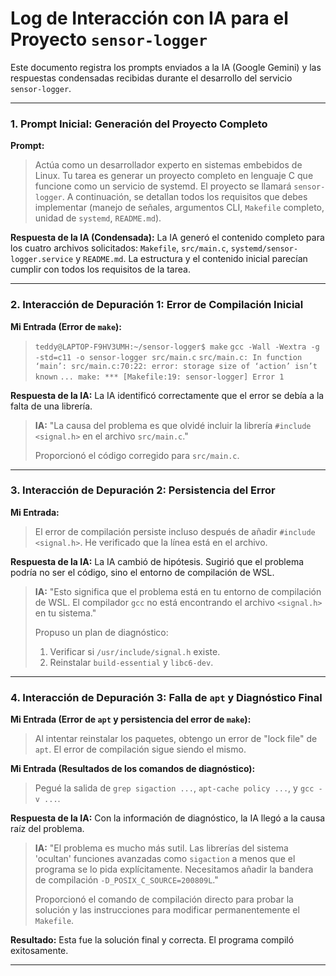 # Log de Interacción con IA para el Proyecto `sensor-logger`

Este documento registra los prompts enviados a la IA (Google Gemini) y las respuestas condensadas recibidas durante el desarrollo del servicio `sensor-logger`.

---

### 1. Prompt Inicial: Generación del Proyecto Completo

**Prompt:**
> Actúa como un desarrollador experto en sistemas embebidos de Linux. Tu tarea es generar un proyecto completo en lenguaje C que funcione como un servicio de systemd. El proyecto se llamará `sensor-logger`. A continuación, se detallan todos los requisitos que debes implementar (manejo de señales, argumentos CLI, `Makefile` completo, unidad de `systemd`, `README.md`).

**Respuesta de la IA (Condensada):**
La IA generó el contenido completo para los cuatro archivos solicitados: `Makefile`, `src/main.c`, `systemd/sensor-logger.service` y `README.md`. La estructura y el contenido inicial parecían cumplir con todos los requisitos de la tarea.

---

### 2. Interacción de Depuración 1: Error de Compilación Inicial

**Mi Entrada (Error de `make`):**
> `teddy@LAPTOP-F9HV3UMH:~/sensor-logger$ make`
> `gcc -Wall -Wextra -g -std=c11 -o sensor-logger src/main.c`
> `src/main.c: In function ‘main’: src/main.c:70:22: error: storage size of ‘action’ isn’t known`
> `... make: *** [Makefile:19: sensor-logger] Error 1`

**Respuesta de la IA:**
La IA identificó correctamente que el error se debía a la falta de una librería.
> **IA:** "La causa del problema es que olvidé incluir la librería `#include <signal.h>` en el archivo `src/main.c`."
>
> Proporcionó el código corregido para `src/main.c`.

---

### 3. Interacción de Depuración 2: Persistencia del Error

**Mi Entrada:**
> El error de compilación persiste incluso después de añadir `#include <signal.h>`. He verificado que la línea está en el archivo.

**Respuesta de la IA:**
La IA cambió de hipótesis. Sugirió que el problema podría no ser el código, sino el entorno de compilación de WSL.
> **IA:** "Esto significa que el problema está en tu entorno de compilación de WSL. El compilador `gcc` no está encontrando el archivo `<signal.h>` en tu sistema."
>
> Propuso un plan de diagnóstico:
> 1.  Verificar si `/usr/include/signal.h` existe.
> 2.  Reinstalar `build-essential` y `libc6-dev`.

---

### 4. Interacción de Depuración 3: Falla de `apt` y Diagnóstico Final

**Mi Entrada (Error de `apt` y persistencia del error de `make`):**
> Al intentar reinstalar los paquetes, obtengo un error de "lock file" de `apt`. El error de compilación sigue siendo el mismo.

**Mi Entrada (Resultados de los comandos de diagnóstico):**
> Pegué la salida de `grep sigaction ...`, `apt-cache policy ...`, y `gcc -v ...`.

**Respuesta de la IA:**
Con la información de diagnóstico, la IA llegó a la causa raíz del problema.
> **IA:** "El problema es mucho más sutil. Las librerías del sistema 'ocultan' funciones avanzadas como `sigaction` a menos que el programa se lo pida explícitamente. Necesitamos añadir la bandera de compilación `-D_POSIX_C_SOURCE=200809L`."
>
> Proporcionó el comando de compilación directo para probar la solución y las instrucciones para modificar permanentemente el `Makefile`.

**Resultado:** Esta fue la solución final y correcta. El programa compiló exitosamente.

---